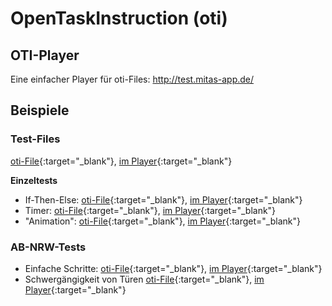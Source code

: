 # OpenTaskInstruction (oti)

## OTI-Player

Eine einfacher Player für oti-Files:
http://test.mitas-app.de/

## Beispiele

### Test-Files

[oti-File](https://rein-zieh.github.io/otiExamples/test/test_1.json){:target="_blank"}, 
[im Player](https://test.mitas-app.de/?oti=https://rein-zieh.github.io/otiExamples/test/test_1.json){:target="_blank"}

**Einzeltests**

- If-Then-Else: 
[oti-File](https://rein-zieh.github.io/otiExamples/if-then-else/index.json){:target="_blank"}, 
[im Player](https://test.mitas-app.de/?oti=https://rein-zieh.github.io/otiExamples/if-then-else/index.json){:target="_blank"}
- Timer: 
[oti-File](https://rein-zieh.github.io/otiExamples/step-timer/index.json){:target="_blank"}, 
[im Player](https://test.mitas-app.de/?oti=https://rein-zieh.github.io/otiExamples/step-timer/index.json){:target="_blank"}
- "Animation": 
[oti-File](https://rein-zieh.github.io/otiExamples/step-anim/index.json){:target="_blank"}, 
[im Player](https://test.mitas-app.de/?oti=https://rein-zieh.github.io/otiExamples/step-anim/index.json){:target="_blank"}
 
### AB-NRW-Tests

- Einfache Schritte: 
[oti-File](https://rein-zieh.github.io/otiExamples/steps/index.json){:target="_blank"}, 
[im Player](https://test.mitas-app.de/?oti=https://rein-zieh.github.io/otiExamples/steps/index.json){:target="_blank"}
- Schwergängigkeit von Türen
[oti-File](https://rein-zieh.github.io/otiExamples/abnrw/tuer.json){:target="_blank"}, 
[im Player](https://test.mitas-app.de/?oti=https://rein-zieh.github.io/otiExamples/abnrw/tuer.json){:target="_blank"}
